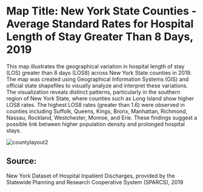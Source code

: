 # Map Title: New York State Counties - Average Standard Rates for Hospital Length of Stay Greater Than 8 Days, 2019

This map illustrates the geographical variation in hospital length of stay (LOS) greater than 8 days (LOS8) across New York State counties in 2019. The map was created using Geographical Information Systems (GIS) and official state shapefiles to visually analyze and interpret these variations.
The visualization reveals distinct patterns, particularly in the southern region of New York State, where counties such as Long Island show higher LOS8 rates. The highest LOS8 rates (greater than 1.6) were observed in counties including Suffolk, Queens, Kings, Bronx, Manhattan, Richmond, Nassau, Rockland, Westchester, Monroe, and Erie. These findings suggest a possible link between higher population density and prolonged hospital stays.

![countylayout2](https://github.com/user-attachments/assets/8bb943fe-a4d4-40e9-82d0-9f5a5427dfa6)



## Source: 
New York Dataset of Hospital Inpatient Discharges, provided by the Statewide Planning and Research Cooperative System (SPARCS), 2019
